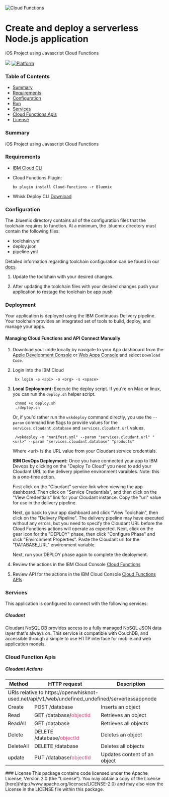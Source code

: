 ![Cloud Functions](https://developer.ibm.com/code/wp-content/uploads/sites/118/2017/10/IBM-CLOUD-FUNCTIONS-35.png)

# Create and deploy a serverless Node.js application

iOS Project using Javascript Cloud Functions 

[![](https://img.shields.io/badge/ibmcloud-powered-blue.svg)](https://bluemix.net)
[![Platform](https://img.shields.io/badge/platform-nodejs-lightgrey.svg?style=flat)](https://developer.ibm.com/node/cloud/)


### Table of Contents
* [Summary](#summary)
* [Requirements](#requirements)
* [Configuration](#configuration)
* [Run](#run)
* [Services](#services)
* [Cloud Functions Apis](#cloud-functions-apis)
* [License](#license)

### Summary
iOS Project using Javascript Cloud Functions 

### Requirements
- [IBM Cloud CLI](https://console.bluemix.net/docs/cli/reference/bluemix_cli/download_cli.html)

- Cloud Functions Plugin:

      bx plugin install Cloud-Functions -r Bluemix
            
- Whisk Deploy CLI [Download](https://github.com/apache/incubator-openwhisk-wskdeploy/releases)
### Configuration
The .bluemix directory contains all of the configuration files that the toolchain requires to function. At a minimum, the .bluemix directory must contain the following files:

- toolchain.yml
- deploy.json
- pipeline.yml

Detailed information regarding toolchain configuration can be found in our [docs](https://console.bluemix.net/docs/services/ContinuousDelivery/toolchains_custom.html#toolchains_custom).

1. Update the toolchain with your desired changes.

2. After updating the toolchain files with your desired changes push your application to restage the toolchain
        bx app push

### Deployment
Your application is deployed using the IBM Continuous Delivery pipeline. Your toolchain provides an integrated set of tools to build, deploy, and manage your apps.

#### Managing Cloud Functions and API Connect Manually

1. Download your code locally by navigate to your App dashboard from the [Apple Development Console](https://console.bluemix.net/developer/appledevelopment/apps) or [Web Apps Console](https://console.bluemix.net/developer/appservice/apps) and select `Download Code`.

2. Login into the IBM Cloud

        bx login -a <api> -o <org> -s <space>

3. **Local Deployment:** Execute the deploy script.  If you're on Mac or linux, you can run the `deploy.sh` helper script.

        chmod +x deploy.sh
        ./deploy.sh

   Or, if you'd rather run the `wskdeploy` command directly, you use the `--param` command line flags to provide values for the `services.cloudant.database` and `services.cloudant.url` values.

        /wskdeploy -m "manifest.yml" --param "services.cloudant.url" "<url>" --param "services.cloudant.database" "products"

   Where &lt;url&gt; is the URL value from your Cloudant service credentials.

   **IBM DevOps Deployment:** Once you have connected your app to IBM Devops by clicking on the "Deploy To Cloud" you need to add your Cloudant URL to the delivery pipeline environment varaibles. Note: this is a one-time action.

   First click on the "Cloudant" service link when viewing the app dashboard.  Then click on "Service Credentials", and then click on the "View Credentials" link for your Cloudant instance.  Copy the "url" value for use in the delivery pipeline.

   Next, go back to your app dashboard and click "View Toolchain", then click on the "Delivery Pipeline".   The delivery pipeline may have executed without any errors, but you need to specify the Cloudant URL before the Cloud Functions actions will operate as expected.  Next, click on the gear icon for the "DEPLOY" phase, then click "Configure Phase" and click "Environment Properties".  Paste the Cloudant url for the "DATABASE_URL" environment variable.  

   Next, run your DEPLOY phase again to complete the deployment.

        
4. Review the actions in the IBM Cloud Console [Cloud Functions](https://console.bluemix.net/openwhisk/actions)
 
5. Review API for the actions in the IBM Cloud Console [Cloud Functions APIs](https://console.bluemix.net/openwhisk/apimanagement)  



### Services
This application is configured to connect with the following services:

##### Cloudant
Cloudant NoSQL DB provides access to a fully managed NoSQL JSON data layer that's always on. This service is compatible with CouchDB, and accessible through a simple to use HTTP interface for mobile and web application models.
  ### Cloud Function Apis
##### Cloudant Actions

<table>
  <thead>
      <tr>
        <th>Method</th>
        <th>HTTP request</th>
        <th>Description</th>
      </tr>
  </thead>
  <tbody>
    <tr>
      <td colspan="3">
      URIs relative to https://openwhisknot-used.net/api/v1/web/undefined_undefined/serverlessappnode </td>
    </tr>
    <tr>
      <td>Create</td>
      <td>POST /database </td>
      <td>Inserts an object</td>
    </tr>
    <tr>
      <td>Read</td>
      <td>GET /database/<font color="#ec407a">objectId</font></td>
      <td>Retrieves an object</td>
    </tr>
    <tr>
      <td>ReadAll</td>
      <td>GET /database </td>
      <td>Retrieves all objects</td>
    </tr>
    <tr>
      <td>Delete </td>
      <td>DELETE /database/<font color="#ec407a">objectId</font></td>
      <td>Deletes an object</td>
    </tr>
    <tr>
      <td>DeleteAll</td>
      <td>DELETE /database </td>
      <td>Deletes all objects</td>
    </tr>
    <tr>
      <td>update</td>
      <td>PUT /database/<font color="#ec407a">objectId</font></td>
      <td>Updates content of an object</td>
    </tr>
  </tbody>
</table>
  ### License
This package contains code licensed under the Apache License, Version 2.0 (the "License"). You may obtain a copy of the License [here](http://www.apache.org/licenses/LICENSE-2.0) and may also view the License in the LICENSE file within this package.

